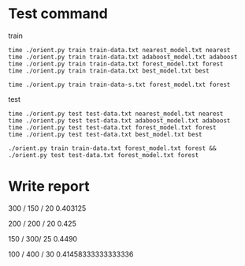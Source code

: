 # Test command

train

```
time ./orient.py train train-data.txt nearest_model.txt nearest
time ./orient.py train train-data.txt adaboost_model.txt adaboost
time ./orient.py train train-data.txt forest_model.txt forest
time ./orient.py train train-data.txt best_model.txt best
```

```
time ./orient.py train train-data-s.txt forest_model.txt forest
```

test

```
time ./orient.py test test-data.txt nearest_model.txt nearest
time ./orient.py test test-data.txt adaboost_model.txt adaboost
time ./orient.py test test-data.txt forest_model.txt forest
time ./orient.py test test-data.txt best_model.txt best
```

```
./orient.py train train-data.txt forest_model.txt forest && ./orient.py test test-data.txt forest_model.txt forest
```

# Write report

300 / 150 / 20
0.403125

200 / 200 / 20
0.425

150 / 300/ 25
0.4490

100 / 400 / 30
0.41458333333333336
